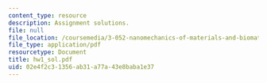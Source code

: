 ```yaml
---
content_type: resource
description: Assignment solutions.
file: null
file_location: /coursemedia/3-052-nanomechanics-of-materials-and-biomaterials-spring-2007/02e4f2c31356ab31a77a43e8baba1e37_hw1_sol.pdf
file_type: application/pdf
resourcetype: Document
title: hw1_sol.pdf
uid: 02e4f2c3-1356-ab31-a77a-43e8baba1e37
---
```

